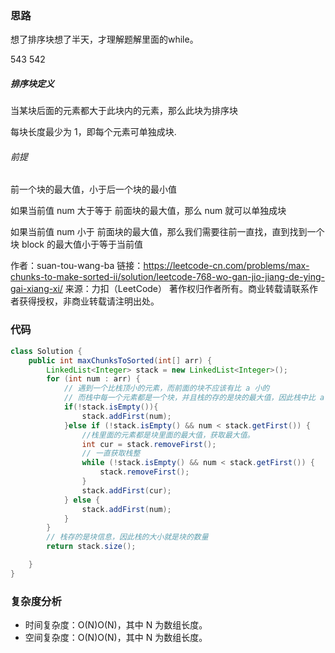 ### 思路

想了排序块想了半天，才理解题解里面的while。

543 542

##### 排序块定义

当某块后面的元素都大于此块内的元素，那么此块为排序块

每块长度最少为 1，即每个元素可单独成块.

###### 前提

前一个块的最大值，小于后一个块的最小值

如果当前值 num 大于等于 前面块的最大值，那么 num 就可以单独成块

如果当前值 num 小于 前面块的最大值，那么我们需要往前一直找，直到找到一个块 block 的最大值小于等于当前值

作者：suan-tou-wang-ba
链接：https://leetcode-cn.com/problems/max-chunks-to-make-sorted-ii/solution/leetcode-768-wo-gan-jio-jiang-de-ying-gai-xiang-xi/
来源：力扣（LeetCode）
著作权归作者所有。商业转载请联系作者获得授权，非商业转载请注明出处。

### 代码

```java
class Solution {
    public int maxChunksToSorted(int[] arr) {
        LinkedList<Integer> stack = new LinkedList<Integer>();
        for (int num : arr) {
            // 遇到一个比栈顶小的元素，而前面的块不应该有比 a 小的
            // 而栈中每一个元素都是一个块，并且栈的存的是块的最大值，因此栈中比 a 小的值都需要 pop 出来
            if(!stack.isEmpty()){
                stack.addFirst(num);
            }else if (!stack.isEmpty() && num < stack.getFirst()) {
                //栈里面的元素都是块里面的最大值，获取最大值。
                int cur = stack.removeFirst();
                // 一直获取栈整
                while (!stack.isEmpty() && num < stack.getFirst()) {
                    stack.removeFirst();
                }
                stack.addFirst(cur);
            } else {
                stack.addFirst(num);
            }
        }
        // 栈存的是块信息，因此栈的大小就是块的数量
        return stack.size();

    }
}
```

### 复杂度分析

- 时间复杂度：O(N)O(N)，其中 N 为数组长度。
- 空间复杂度：O(N)O(N)，其中 N 为数组长度。
